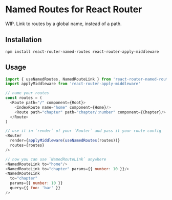 # Named Routes for React Router

WIP. Link to routes by a global name, instead of a path.

## Installation

```
npm install react-router-named-routes react-router-apply-middleware
```

## Usage

```js
import { useNamedRoutes, NamedRouteLink } from 'react-router-named-routes'
import applyMiddleware from 'react-router-apply-middleware'

// name your routes
const routes = (
  <Route path="/" component={Root}>
    <IndexRoute name="home" component={Home}/>
    <Route path="chapter" path="chapter/:number" component={Chapter}/>
  </Route>
)

// use it in `render` of your `Router` and pass it your route config
<Router
  render={applyMiddleware(useNamedRoutes(routes))}
  routes={routes}
/>

// now you can use `NamedRouteLink` anywhere
<NamedRouteLink to="home"/>
<NamedRouteLink to="chapter" params={{ number: 10 }}/>
<NamedRouteLink
  to="chapter"
  params={{ number: 10 }}
  query={{ foo: 'bar' }}
/>
```

